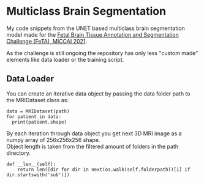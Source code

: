 # Multiclass Brain Segmentation
My code snippets from the UNET based multiclass brain segmentation model made for the <a href="https://feta-2021.grand-challenge.org/">Fetal Brain Tissue Annotation and Segmentation Challenge (FeTA), MICCAI 2021</a>.

As the challenge is still ongoing the repository has only less "custom made" elements like data loader or the training script.

## Data Loader
You can create an iterative data object by passing the data folder path to the MRIDataset class as:
``` 
data = MRIDataset(path)
for patient in data:
  print(patient.shape)
```
By each iteration through data object you get next 3D MRI image as a numpy array of 256x256x256 shape.  
Object length is taken from the filtered amount of folders in the path directory.  
```
def __len__(self):
    return len([dir for dir in next(os.walk(self.folderpath))[1] if dir.startswith('sub')])
```

